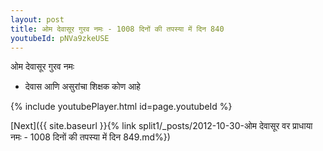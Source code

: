 ```yaml
---
layout: post
title: ओम देवासूर गुरव नमः - 1008 दिनों की तपस्या में दिन 840
youtubeId: pNVa9zkeUSE
---
```

 
 
 ओम देवासूर गुरव नमः  
 
 -  देवास आणि असुरांचा शिक्षक कोण आहे 
 
  
 
  
 
 
 
 
 
 


{% include youtubePlayer.html id=page.youtubeId %}
 
[Next]({{ site.baseurl }}{% link  split1/_posts/2012-10-30-ओम देवासूर वर प्राधाया नमः - 1008 दिनों की तपस्या में दिन 849.md%})
 
